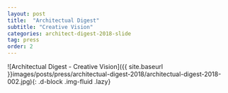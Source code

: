 ```yaml
---
layout: post
title:  "Architectual Digest"
subtitle: "Creative Vision"
categories: architect-digest-2018-slide
tag: press
order: 2
---
```


![Architectual Digest - Creative Vision]({{ site.baseurl }}images/posts/press/architectual-digest-2018/architectual-digest-2018-002.jpg){: .d-block .img-fluid .lazy}
